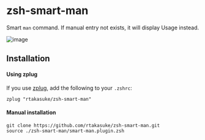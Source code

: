 # zsh-smart-man
Smart `man` command.
If manual entry not exists, it will display Usage instead.

![image](https://user-images.githubusercontent.com/1833985/95099437-cfd98900-076a-11eb-87e1-a893873cfdca.png)


## Installation
#### Using zplug
If you use [zplug](https://github.com/zplug/zplug), add the following to your `.zshrc`:
```
zplug "rtakasuke/zsh-smart-man"
```

#### Manual installation
```
git clone https://github.com/rtakasuke/zsh-smart-man.git
source ./zsh-smart-man/smart-man.plugin.zsh
```
